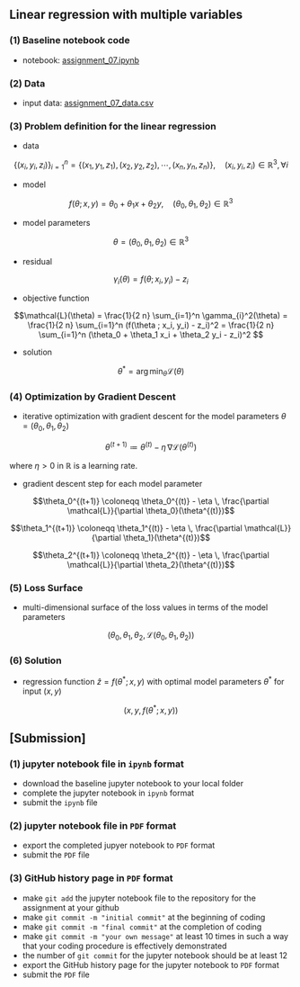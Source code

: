 ## Linear regression with multiple variables

### (1) Baseline notebook code

- notebook: [assignment_07.ipynb](https://gitlab.com/cau-class/machine-learning/2022-1/assignment/-/blob/main/07/assignment_07.ipynb) 

### (2) Data

- input data: [assignment_07_data.csv](https://gitlab.com/cau-class/machine-learning/2022-1/assignment/-/blob/main/07/assignment_07_data.csv)

### (3) Problem definition for the linear regression

- data

```math
\{ (x_i, y_i, z_i) \}_{i=1}^n = \{ (x_1, y_1, z_1), (x_2, y_2, z_2), \cdots, (x_n, y_n, z_n) \}, \quad (x_i, y_i, z_i) \in \mathbb{R}^3, \forall i
```

- model 

```math
f(\theta ; x, y) = \theta_0 + \theta_1 x + \theta_2 y, \quad (\theta_0, \theta_1, \theta_2) \in \mathbb{R}^3
```

- model parameters

```math
\theta = (\theta_0, \theta_1, \theta_2) \in \mathbb{R}^3
```

- residual 

```math
\gamma_{i}(\theta) = f(\theta ; x_i, y_i) - z_i
```

- objective function

```math
\mathcal{L}(\theta) = \frac{1}{2 n} \sum_{i=1}^n \gamma_{i}^2(\theta) = \frac{1}{2 n} \sum_{i=1}^n (f(\theta ; x_i, y_i) - z_i)^2 = \frac{1}{2 n} \sum_{i=1}^n (\theta_0 + \theta_1 x_i + \theta_2 y_i - z_i)^2 
```

- solution

```math
\theta^* = \arg\min_{\theta} \mathcal{L}(\theta)
```

### (4) Optimization by Gradient Descent

- iterative optimization with gradient descent for the model parameters $`\theta = (\theta_0, \theta_1, \theta_2)`$

```math
\theta^{(t+1)} \coloneqq \theta^{(t)} - \eta \, \nabla \mathcal{L}(\theta^{(t)})
```
where $`\eta > 0`$ in $`\mathbb{R}`$ is a learning rate.

- gradient descent step for each model parameter

```math
\theta_0^{(t+1)} \coloneqq \theta_0^{(t)} - \eta \, \frac{\partial \mathcal{L}}{\partial \theta_0}(\theta^{(t)})
```

```math
\theta_1^{(t+1)} \coloneqq \theta_1^{(t)} - \eta \, \frac{\partial \mathcal{L}}{\partial \theta_1}(\theta^{(t)})
```

```math
\theta_2^{(t+1)} \coloneqq \theta_2^{(t)} - \eta \, \frac{\partial \mathcal{L}}{\partial \theta_2}(\theta^{(t)})
```

### (5) Loss Surface

- multi-dimensional surface of the loss values in terms of the model parameters

```math
(\theta_0, \theta_1, \theta_2, \mathcal{L}(\theta_0, \theta_1, \theta_2))
```

### (6) Solution

- regression function $`\hat{z} = f(\theta^* ; x, y) `$  with optimal model parameters $`\theta^*`$ for input $`(x, y)`$ 

```math
(x, y, f(\theta^* ; x, y))
```

## [Submission]

### (1) jupyter notebook file in `ipynb` format 

- download the baseline jupyter notebook to your local folder
- complete the jupyter notebook in `ipynb` format
- submit the `ipynb` file

### (2) jupyter notebook file in `PDF` format

- export the completed jupyer notebook to `PDF` format
- submit the `PDF` file

### (3) GitHub history page in `PDF` format

- make `git add` the jupyter notebook file to the repository for the assignment at your github
- make `git commit -m "initial commit"` at the beginning of coding
- make `git commit -m "final commit"` at the completion of coding
- make `git commit -m "your own message"` at least 10 times in such a way that your coding procedure is effectively demonstrated
- the number of `git commit` for the jupyter notebook should be at least 12
- export the GitHub history page for the jupyter notebook to `PDF` format
- submit the `PDF` file
